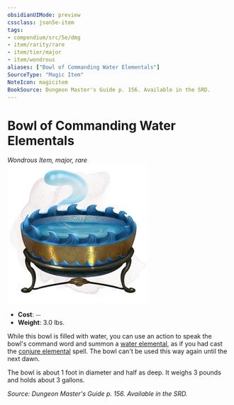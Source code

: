 ```yaml
---
obsidianUIMode: preview
cssclass: json5e-item
tags:
- compendium/src/5e/dmg
- item/rarity/rare
- item/tier/major
- item/wondrous
aliases: ["Bowl of Commanding Water Elementals"]
SourceType: "Magic Item"
NoteIcon: magicitem
BookSource: Dungeon Master's Guide p. 156. Available in the SRD.
---
```

# Bowl of Commanding Water Elementals
*Wondrous Item, major, rare*  
![](/3-Mechanics/CLI/items/img/bowl-of-commanding-water-elementals.webp#right)  

- **Cost**: ⏤
- **Weight**: 3.0 lbs.

While this bowl is filled with water, you can use an action to speak the bowl's command word and summon a [water elemental](/3-Mechanics/CLI/bestiary/elemental/water-elemental.md), as if you had cast the [conjure elemental](/3-Mechanics/CLI/spells/conjure-elemental.md) spell. The bowl can't be used this way again until the next dawn.

The bowl is about 1 foot in diameter and half as deep. It weighs 3 pounds and holds about 3 gallons.

*Source: Dungeon Master's Guide p. 156. Available in the SRD.*
